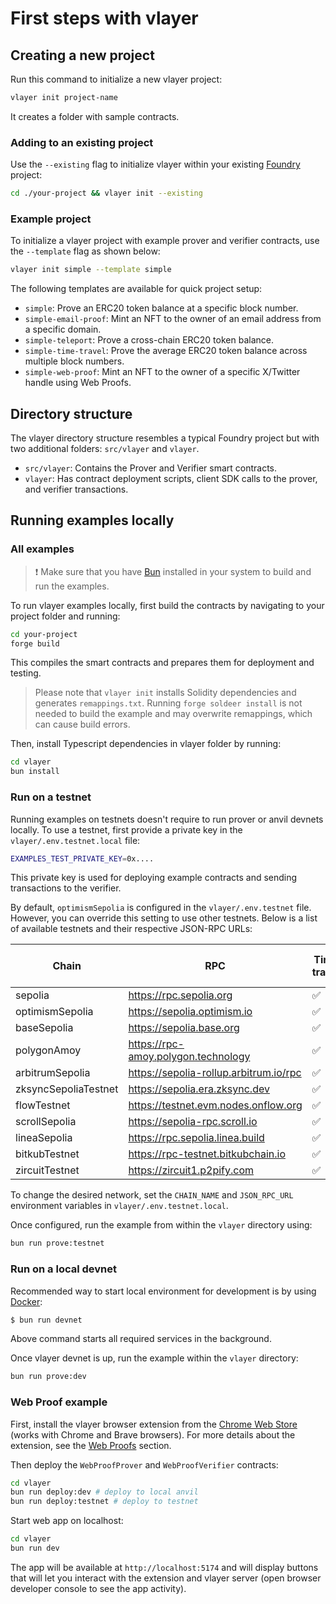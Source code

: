 # First steps with vlayer

## Creating a new project

Run this command to initialize a new vlayer project:
```bash
vlayer init project-name
```

It creates a folder with sample contracts.

### Adding to an existing project
Use the `--existing` flag to initialize vlayer within your existing [Foundry](https://getfoundry.sh/) project:
```bash
cd ./your-project && vlayer init --existing
```

### Example project

To initialize a vlayer project with example prover and verifier contracts, use the `--template` flag as shown below:

```bash
vlayer init simple --template simple
```

The following templates are available for quick project setup:

- `simple`: Prove an ERC20 token balance at a specific block number.
- `simple-email-proof`: Mint an NFT to the owner of an email address from a specific domain.
- `simple-teleport`: Prove a cross-chain ERC20 token balance.
- `simple-time-travel`: Prove the average ERC20 token balance across multiple block numbers.
- `simple-web-proof`: Mint an NFT to the owner of a specific X/Twitter handle using Web Proofs.

## Directory structure
The vlayer directory structure resembles a typical Foundry project but with two additional folders: `src/vlayer` and `vlayer`.
* `src/vlayer`: Contains the Prover and Verifier smart contracts.
* `vlayer`: Has contract deployment scripts, client SDK calls to the prover, and verifier transactions.
 

## Running examples locally

### All examples
> ❗️ Make sure that you have [Bun](https://bun.sh/) installed in your system to build and run the examples.

To run vlayer examples locally, first build the contracts by navigating to your project folder and running:
```bash
cd your-project
forge build
```
This compiles the smart contracts and prepares them for deployment and testing.

> Please note that `vlayer init` installs Solidity dependencies and generates `remappings.txt`. Running `forge soldeer install` is not needed to build the example and may overwrite remappings, which can cause build errors.

Then, install Typescript dependencies in vlayer folder by running:
```bash
cd vlayer
bun install
```

### Run on a testnet
Running examples on testnets doesn't require to run prover or anvil devnets locally. To use a testnet, first provide a private key in the `vlayer/.env.testnet.local` file:

```sh
EXAMPLES_TEST_PRIVATE_KEY=0x....
```

This private key is used for deploying example contracts and sending transactions to the verifier.

By default, `optimismSepolia` is configured in the `vlayer/.env.testnet` file. However, you can override this setting to use other testnets. Below is a list of available testnets and their respective JSON-RPC URLs:

| Chain        | RPC                                 | Time travel | Teleport | Email / Web |
|--------------|-------------------------------------|-------------|----------|-------------|
| sepolia      | https://rpc.sepolia.org | ✅         | ✅      | ✅         |
| optimismSepolia | https://sepolia.optimism.io | ✅         | ✅      | ✅         |
| baseSepolia     | https://sepolia.base.org          | ✅         | ✅      | ✅         |
| polygonAmoy     | https://rpc-amoy.polygon.technology | ✅         | ✅      | ✅         |
| arbitrumSepolia   | https://sepolia-rollup.arbitrum.io/rpc        | ✅         | ✅      | ✅         |
| zksyncSepoliaTestnet | https://sepolia.era.zksync.dev            | ✅         | ✅      | ✅         |
| flowTestnet       | https://testnet.evm.nodes.onflow.org          | ✅         | ✅      | ✅         |
| scrollSepolia     | https://sepolia-rpc.scroll.io                 | ✅         | ✅      | ✅         |
| lineaSepolia      | https://rpc.sepolia.linea.build               | ✅         | ✅      | ✅         |
| bitkubTestnet     | https://rpc-testnet.bitkubchain.io            | ✅         | ✅      | ✅    | ✅  |
| zircuitTestnet    | https://zircuit1.p2pify.com                   | ✅         | ✅      | ✅         |

To change the desired network, set the `CHAIN_NAME` and `JSON_RPC_URL` environment variables in `vlayer/.env.testnet.local`.

Once configured, run the example from within the `vlayer` directory using:

```sh
bun run prove:testnet
```

### Run on a local devnet
Recommended way to start local environment for development is by using [Docker](/advanced/dev-and-production.html#devnet): 

```bash
$ bun run devnet
```

Above command starts all required services in the background.

Once vlayer devnet is up, run the example within the `vlayer` directory:

```sh
bun run prove:dev
```

### Web Proof example

First, install the vlayer browser extension from the [Chrome Web Store](https://chromewebstore.google.com/detail/vlayer/jbchhcgphfokabmfacnkafoeeeppjmpl) (works with Chrome and Brave browsers). For more details about the extension, see the [Web Proofs](../javascript/web-proofs.md) section.

Then deploy the `WebProofProver` and `WebProofVerifier` contracts:

```sh
cd vlayer
bun run deploy:dev # deploy to local anvil
bun run deploy:testnet # deploy to testnet
```

Start web app on localhost:

```sh
cd vlayer
bun run dev
```

The app will be available at `http://localhost:5174` and will display buttons that will let you interact with the extension and vlayer server (open browser developer console to see the app activity).
